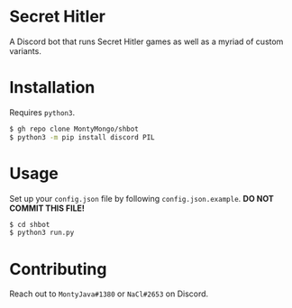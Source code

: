 # Secret Hitler

A Discord bot that runs Secret Hitler games as well as a myriad of custom variants.

# Installation

Requires `python3`.

```sh
$ gh repo clone MontyMongo/shbot
$ python3 -m pip install discord PIL
```

# Usage

Set up your `config.json` file by following `config.json.example`. **DO NOT COMMIT THIS FILE!**

```sh
$ cd shbot
$ python3 run.py
```

# Contributing

Reach out to `MontyJava#1380` or `NaCl#2653` on Discord.
